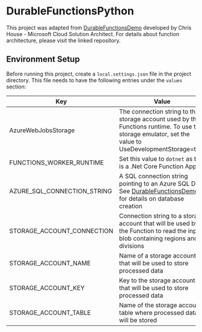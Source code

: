 # DurableFunctionsPython

This project was adapted from [DurableFunctionsDemo](https://github.com/13daysaweek/DurableFunctionsDemo) developed by Chris House - Microsoft Cloud Solution Architect. For details about function architecture, please visit the linked repository.

## Environment Setup
Before running this project, create a `local.settings.json` file in the project directory.  This file needs to have the following entries under the `values` section:
  
| Key                                 | Value                                    |
|-------------------------------------|------------------------------------------|
| AzureWebJobsStorage                 | The connection string to the storage account used by the Functions runtime.  To use the storage emulator, set the value to UseDevelopmentStorage=true |
| FUNCTIONS_WORKER_RUNTIME            | Set this value to `dotnet` as this is a .Net Core Function App |
| AZURE_SQL_CONNECTION_STRING | A SQL connection string pointing to an Azure SQL DB. See [DurableFunctionsDemo](https://github.com/13daysaweek/DurableFunctionsDemo) for details on database creation |
| STORAGE_ACCOUNT_CONNECTION     | Connection string to a storage account that will be used by the Function to read the input blob containing regions and divisions |
| STORAGE_ACCOUNT_NAME     | Name of a storage account that will be used to store processed data |
| STORAGE_ACCOUNT_KEY     | Key to the storage account that will be used to store processed data |
| STORAGE_ACCOUNT_TABLE     | Name of the storage account table where processed data will be stored |